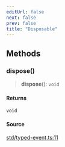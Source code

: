 ```yaml
---
editUrl: false
next: false
prev: false
title: "Disposable"
---
```


## Methods

### dispose()

> **dispose**(): `void`

#### Returns

`void`

#### Source

[std/typed-event.ts:11](https://github.com/dgmjs/dgmjs/blob/c296d113d513e412f08f9016159ca40d11e704cd/packages/core/src/std/typed-event.ts#L11)
